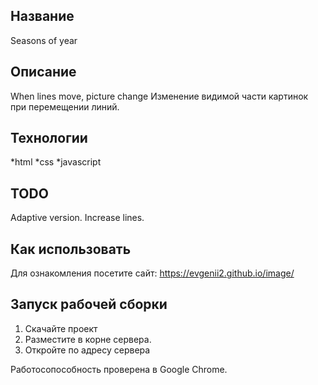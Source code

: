 ## Название
Seasons of year

## Описание
When lines move, picture change
Изменение видимой части картинок при перемещении линий.

## Технологии
*html
*css
*javascript

## TODO
Adaptive version. Increase lines.

## Как использовать

Для ознакомления посетите сайт:
https://evgenii2.github.io/image/

## Запуск рабочей сборки
1. Скачайте проект
2. Разместите в корне сервера.
3. Откройте по адресу сервера

Работосопособность проверена в Google Chrome.
